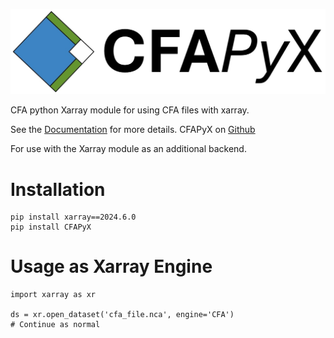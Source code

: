 ![CFAPyX long logo: Blue, Green and White squares arranged in Diamond formation](https://github.com/cedadev/CFAPyX/blob/main/docs/source/_images/CFAPyX_long.jpg)

CFA python Xarray module for using CFA files with xarray.

See the [Documentation](https://cedadev.github.io/CFAPyX/) for more details.
CFAPyX on [Github](https://github.com/cedadev/CFAPyX)

For use with the Xarray module as an additional backend.

# Installation

```
pip install xarray==2024.6.0
pip install CFAPyX
```

# Usage as Xarray Engine

```
import xarray as xr

ds = xr.open_dataset('cfa_file.nca', engine='CFA')
# Continue as normal

```
